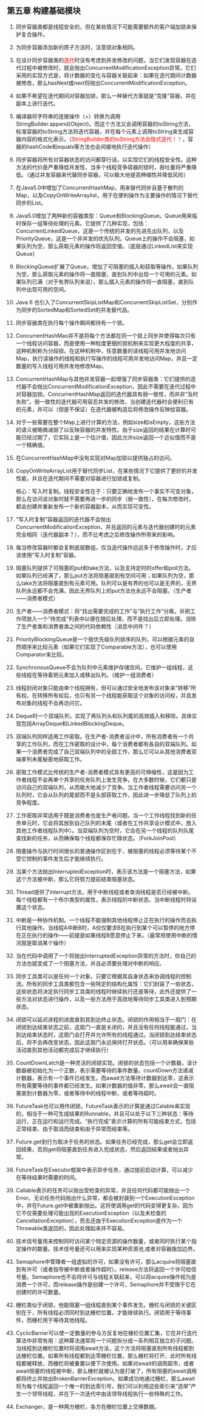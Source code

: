 ## 第五章 构建基础模块

1. 同步容器类都是线程安全的，但在某些情况下可能需要额外的客户端加锁来保护复合操作。

2. 为同步容器添加新的原子方法时，注意锁对象相同。

3. 在设计同步容器类的<font color="red">迭代</font>时没有考虑到并发修改的问题，当它们发现容器在迭代过程中被修改时，就会抛出ConcurrentModificationException异常。它们采用的实现方式是，将计数器的变化与容器关联起来：如果在迭代期间计数器被修改，那么hasNext或next将抛出ConcurrentModificationException。

4. 如果不希望在迭代期间对容器加锁，那么一种替代方案就是“克隆”容器，并在副本上进行迭代。

5. 编译器将字符串的连接操作（+）转换为调用StringBuilder.append(Object)，而这个方法又会调用容器的toString方法，标准容器的toString方法将迭代容器，并在每个元素上调用toString来生成容器内容的格式化表示。（<font color="red">StringBuilder类的toString方法会隐式迭代！！</font>，容器的hashCode和equals等方法也会间接地执行迭代操作）

6. 同步容器将所有对容器状态的访问都穿行话，以实现它们的线程安全性。这种方法的代价是严重降低并发性，当多个线程竞争容器的锁时，吞吐量将严重降低。（通过并发容器来代替同步容器，可以极大地提高伸缩性并降低风险）

7. 在Java5.0中增加了ConcurrentHashMap，用来替代同步且基于散列的Map，以及CopyOnWriteArraylist，用于在便利操作为主要操作的情况下替代同步的List。

8. Java5.0增加了两种新的容器类型：Queue和BlockingQueue。Queue用来临时保存一组等待处理的元素。它提供了几种实现，包括：ConcurrentLinkedQueue，这是一个传统的并发的先进先出队列，以及PriorityQueue，这是一个非并发的优先队列。Queue上的操作不会阻塞，如果队列为空，那么获取元素的操作将返回空值。（底层通过LinkedList来实现Queue）

9. BlockingQueue扩展了Queue，增加了可阻塞的插入和获取等操作。如果队列为空，那么获取元素的操作将一直阻塞，直到队列中出现一个可用的元素。如果队列已满（对于有界队列来说），那么插入元素的操作将一直阻塞，直到队列中出现可用的空间。

10. Java 6 也引入了ConcurrentSkipListMap和ConcurrentSkipListSet，分别作为同步的SortedMap和SortedSet的并发替代品。

11. 同步容器类在执行每个操作期间都持有一个锁。

12. ConcurrentHashMao并不是将每个方法都在同一个锁上同步并使得每次只有一个线程访问容器，而是使用一种粒度更细的锁机制来实现更大程度的共享，这种机制称为分段锁。在这种机制中，任意数量的读线程可用并发地访问Map，执行读操作的线程和执行写操作的线程可用并发地访问Map，并且一定数量的写入线程可用并发地修改Map。

13. ConcurrentHashMap与其他并发容器一起增强了同步容器类：它们提供的迭代器不会抛出ConcurrentModificationException，因此不需要在迭代过程中对容器加锁。ConcurrentHashMap返回的迭代器具有弱一致性，而并非“及时失败”。弱一致性的迭代器可用容忍并发的修改，当创建迭代器时会便利已有的元素，并可以（但是不保证）在迭代器被构造后将修改操作反映给容器。

14. 对于一些需要在整个Map上进行计算的方法，例如size和isEmpty，这些方法的语义被略微减弱了以反映容器的并发特性。由于size返回的结果在计算时可能已经过期了，它实际上是一个估计值，因此允许size返回一个近似值而不是一个精确值。

15. 在ConcurrentHashMap中没有实现对Map加锁以提供独占的访问。

16. CopyOnWriteArrayList用于替代同步List，在某些情况下它提供了更好的并发性能，并且在迭代期间不需要对容器进行加锁或复制。

    核心：写入时复制。线程安全性在于：只要正确地发布一个事实不可变对象，那么在访问该对象时就不需要再进一步的同步（弱一致性），在每次修改时，都会创建并重新发布一个新的容器副本，从而实现可变性。

17. “写入时复制”容器返回的迭代器不会抛出ConcurrentModificationException，并且返回的元素与迭代器创建时的元素完全相同（迭代器副本？），而不比考虑之后修改操作所带来的影响。

18. 每当修改容器时都会复制底层数组，仅当迭代操作远远多于修改操作时，才应该使用“写入时复制”容器。

19. 阻塞队列提供了可阻塞的put和take方法，以及支持定时的offer和poll方法。如果队列已经满了，那么put方法将阻塞直到有空间可用；如果队列为空，那么take方法将阻塞直到有元素可用。队列可以是有界的也可以是无界的，无界队列永远都不会充满，因此无界队列上的put方法也永远不会阻塞。（生产者——消费者模式）

20. 生产者——消费者模式：将“找出需要完成的工作”与“执行工作”分离，并把工作项放入一个“待完成”列表中以便在随后处理，而不是找出后立即处理。消除了生产者类和消费者类之间的代码依赖性（消息中间件？）

21. PriorityBlockingQueue是一个按优先级队列排序的队列，可以根据元素的自然顺序来比较元素（如果它们实现了Comparable方法），也可以使用Comparator来比较。

22. SynchronousQueue不会为队列中元素维护存储空间，它维护一组线程，这些线程在等待着把元素加入或移出队列。（维护一组消费者）

23. 线程封闭对象只能由单个线程拥有，但可以通过安全地发布该对象来“转移”所有权。在转移所有权后，也只有另一个线程能获取这个对象的访问权，并且发布对象的线程不会再访问它。

24. Deque时一个双端队列，实现了再队列头和队列尾的高效插入和移除。具体实现包括ArrayDeque和LinkedBlockingDeque。

25. 双端队列同样适用工作密取。在生产者-消费者设计中，所有消费者有一个共享的工作队列，而在工作密取的设计中，每个消费者都有各自的双端队列。如果一个消费者完成了自己双端队列中的全部工作，那么它可以从其他消费者双端爹列末尾秘密地获取工作。

26. 密取工作模式比传统的生产者-消费者模式具有更高的可伸缩性，这是因为工作者线程不会再单个共享的任务队列上发生竞争。在大多数时候，它们都只是访问自己的双端队列，从而极大地减少了竞争。当工作者线程需要访问另一个队列时，它会从队列的尾部而不是头部获取工作，因此进一步降低了队列上的竞争程度。

27. 工作密取非常适用于既是消费者也是生产者问题。当一个工作线程找到新的任务单元时，它会将其放到自己队列的末尾（或者在工作共享设计模式中，放入其他工作者线程队列中）。当双端队列为空时，它会在另一个线程的队列队尾查找新的任务，从而确保每个线程都保存忙碌状态。（ForkJoinPool）

28. 阻塞操作与执行时间很长的普通操作区别在于，被阻塞的线程必须等待某个不受它控制的事件发生后才能继续执行。

29. 当某个方法抛出InterruptedException时，表示该方法是一个阻塞方法，如果这个方法被中断，那么它将努力提前结束阻塞状态。

30. Thread提供了interrupt方法，用于中断线程或者查询线程是否已经被中断。每个线程都有一个布尔类型的属性，表示线程的中断状态，当中断线程时将设置这个状态。

31. 中断是一种协作机制。一个线程不能强制其他线程停止正在执行的操作而去执行其他操作。当线程A中断B时，A仅仅要求B在执行到某个可以暂停的地方停在正在执行的操作——前提是如果线程B愿意停止下来。（最常用使用中断的情况就是取消某个操作）

32. 当在代码中调用了一个将抛出InterruptedException异常的方法时，你自己的方法也就变成了一个阻塞方法，并且必须要处理对中断的响应。

33. 同步工具类可以是任何一个对象，只要它根据其自身状态来协调线程的控制流。所有的同步工具类都包含一些特定的结构化属性：它们封装了一些状态，这些状态将决定执行同步工具类的线程时继续执行还是等待，此外还提供了一些方法对状态进行操作，以及一些方法用于高效地等待同步工具类进入到预期状态。

34. 闭锁可以延迟进程的进度直到其到达终止状态。闭锁的作用相当于一扇门：在闭锁到达结束状态之前，这扇门一直是关闭的，并且没有任何线程能通过，当到达结束状态时，这扇门会打开并允许所有的线程通过。当闭锁到达结束状态后，将不会再改变状态，因此这扇门永远保持打开状态。（可以用来确保某些活动直到其他活动都完成后才继续执行）

35. CountDownLatch是一种灵活的闭锁实现。闭锁的状态包括一个计数器，该计数器被初始化为一个正数，表示需要等待的事件数量。countDown方法递减计数器，表示有一个事件已经发生，而await方法等待计数器到达零，这表示所有需要等待的事件都已经发生。如果计数器的值非零，那么await会一直阻塞直到计数器为零，或者等待中的线程中断，或者等待超时。

36. FutureTask也可以用作闭锁。FutureTask表示的计算是通过Calable来实现的，相当于一种可生成结果的Runnable，并且可以处于以下三种状态：等待运行，正在运行和运行完成。“执行完成”表示计算的所有可能结束方式，包括正常结束、由于取消而结束和由于异常而结束等。

37. Future.get到行为取决于任务的状态。如果任务已经完成，那么get会立即返回结果，否则get将阻塞直到任务进入完成状态，然后返回结果或者抛出异常。

38. FutureTask在Executor框架中表示异步任务，通过提前启动计算，可以减少在等待结果时需要的时间。

39. Callable表示的任务可以抛出受检查的异常，并且任何代码都可能抛出一个Error。无论任务代码抛出什么异常，都会被封装到一个ExecutionException中，并在Future.get中被重新抛出。这将使调用get的代码变得更复杂，因为它不仅需要处理可能出现的ExecutionException（以及未检查的CancellationException），而去还由于ExecutionException是作为一个Throwable类返回的，因此处理起来并不容易。

40. 技术信号量用来控制同时访问某个特定资源的操作数量，或者同时执行某个指定操作的数量。技术信号量还可以用来实现某种资源池,或者对容器施加边界。

41. Semaphore中管理者一组虚拟的许可，如果没有许可，那么acquire将阻塞直到有许可（或者指导被中断或者操作超时）。release方法将返回一个许可给信号量。Semaphore也不会将许可与线程关联起来，可以将acquire操作视为是消费一个许可，而release操作是创建一个许可，Semaphore并不受限于它在创建时的许可数量。

42. 栅栏类似于闭锁，他能阻塞一组线程直到某个事件发生。栅栏与闭锁的关键区别在于，所有线程必须同时到达栅栏位置，才能继续执行。闭锁用于等待事件，而栅栏用于等待其他线程。

43. CyclicBarrier可以使一定数量的参与方反复地在栅栏位置汇集，它在并行迭代算法中非常有用：这种算法通常将一个问题拆分成一系列相互独立的子问题。当线程到达栅栏位置时将调用await方法，这个方法将阻塞直到所有线程都到达栅栏位置。如果所有线程都到达零栅栏位置，那么栅栏将打开，此时所有线程都被释放，而栅栏将被重置以便下次使用。如果对await的调用超市，或者await阻塞的线程被中断，那么栅栏就被认为是打破了，所有阻塞的await调用都将终止并抛出BrokenBarrierException。如果成功地通过栅栏，那么await将为每个线程返回一个唯一的到达索引号，我们可以利用这些索引来“选举”产生一个领导线程，并在下一次迭代中由该领导线程执行一些特殊的工作。

44. Exchanger，是一种两方栅栏，各方在栅栏位置上交换数据。